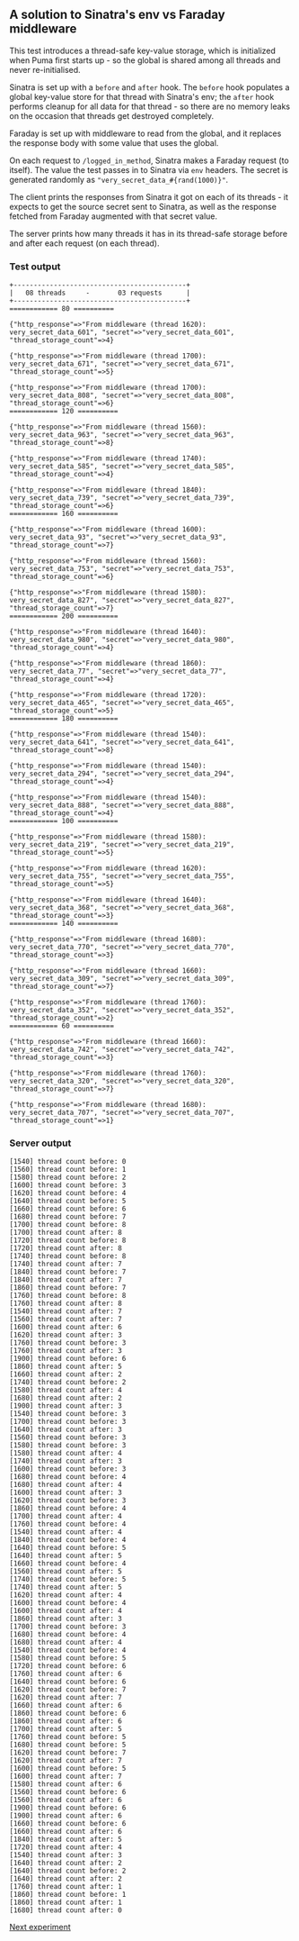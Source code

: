 ## A solution to Sinatra's env vs Faraday middleware
This test introduces a thread-safe key-value storage, which is initialized when Puma first starts up - so the global is shared among all threads and never re-initialised.

Sinatra is set up with a `before` and `after` hook. The `before` hook populates a global key-value store for that thread with Sinatra's env; the `after` hook performs cleanup for all data for that thread - so there are no memory leaks on the occasion that threads get destroyed completely.

Faraday is set up with middleware to read from the global, and it replaces the response body with some value that uses the global.

On each request to `/logged_in_method`, Sinatra makes a Faraday request (to itself). The value the test passes in to Sinatra via `env` headers. The secret is generated randomly as `"very_secret_data_#{rand(1000)}"`.

The client prints the responses from Sinatra it got on each of its threads - it expects to get the source secret sent to Sinatra, as well as the response fetched from Faraday augmented with that secret value.

The server prints how many threads it has in its thread-safe storage before and after each request (on each thread).


### Test output
```
+-------------------------------------------+
|   08 threads     -       03 requests      |
+-------------------------------------------+
============ 80 ==========

{"http_response"=>"From middleware (thread 1620): very_secret_data_601", "secret"=>"very_secret_data_601", "thread_storage_count"=>4}

{"http_response"=>"From middleware (thread 1700): very_secret_data_671", "secret"=>"very_secret_data_671", "thread_storage_count"=>5}

{"http_response"=>"From middleware (thread 1700): very_secret_data_808", "secret"=>"very_secret_data_808", "thread_storage_count"=>6}
============ 120 ==========

{"http_response"=>"From middleware (thread 1560): very_secret_data_963", "secret"=>"very_secret_data_963", "thread_storage_count"=>8}

{"http_response"=>"From middleware (thread 1740): very_secret_data_585", "secret"=>"very_secret_data_585", "thread_storage_count"=>4}

{"http_response"=>"From middleware (thread 1840): very_secret_data_739", "secret"=>"very_secret_data_739", "thread_storage_count"=>6}
============ 160 ==========

{"http_response"=>"From middleware (thread 1600): very_secret_data_93", "secret"=>"very_secret_data_93", "thread_storage_count"=>7}

{"http_response"=>"From middleware (thread 1560): very_secret_data_753", "secret"=>"very_secret_data_753", "thread_storage_count"=>6}

{"http_response"=>"From middleware (thread 1580): very_secret_data_827", "secret"=>"very_secret_data_827", "thread_storage_count"=>7}
============ 200 ==========

{"http_response"=>"From middleware (thread 1640): very_secret_data_980", "secret"=>"very_secret_data_980", "thread_storage_count"=>4}

{"http_response"=>"From middleware (thread 1860): very_secret_data_77", "secret"=>"very_secret_data_77", "thread_storage_count"=>4}

{"http_response"=>"From middleware (thread 1720): very_secret_data_465", "secret"=>"very_secret_data_465", "thread_storage_count"=>5}
============ 180 ==========

{"http_response"=>"From middleware (thread 1540): very_secret_data_641", "secret"=>"very_secret_data_641", "thread_storage_count"=>8}

{"http_response"=>"From middleware (thread 1540): very_secret_data_294", "secret"=>"very_secret_data_294", "thread_storage_count"=>4}

{"http_response"=>"From middleware (thread 1540): very_secret_data_888", "secret"=>"very_secret_data_888", "thread_storage_count"=>4}
============ 100 ==========

{"http_response"=>"From middleware (thread 1580): very_secret_data_219", "secret"=>"very_secret_data_219", "thread_storage_count"=>5}

{"http_response"=>"From middleware (thread 1620): very_secret_data_755", "secret"=>"very_secret_data_755", "thread_storage_count"=>5}

{"http_response"=>"From middleware (thread 1640): very_secret_data_368", "secret"=>"very_secret_data_368", "thread_storage_count"=>3}
============ 140 ==========

{"http_response"=>"From middleware (thread 1680): very_secret_data_770", "secret"=>"very_secret_data_770", "thread_storage_count"=>3}

{"http_response"=>"From middleware (thread 1660): very_secret_data_309", "secret"=>"very_secret_data_309", "thread_storage_count"=>7}

{"http_response"=>"From middleware (thread 1760): very_secret_data_352", "secret"=>"very_secret_data_352", "thread_storage_count"=>2}
============ 60 ==========

{"http_response"=>"From middleware (thread 1660): very_secret_data_742", "secret"=>"very_secret_data_742", "thread_storage_count"=>3}

{"http_response"=>"From middleware (thread 1760): very_secret_data_320", "secret"=>"very_secret_data_320", "thread_storage_count"=>7}

{"http_response"=>"From middleware (thread 1680): very_secret_data_707", "secret"=>"very_secret_data_707", "thread_storage_count"=>1}
```


### Server output
```
[1540] thread count before: 0
[1560] thread count before: 1
[1580] thread count before: 2
[1600] thread count before: 3
[1620] thread count before: 4
[1640] thread count before: 5
[1660] thread count before: 6
[1680] thread count before: 7
[1700] thread count before: 8
[1700] thread count after: 8
[1720] thread count before: 8
[1720] thread count after: 8
[1740] thread count before: 8
[1740] thread count after: 7
[1840] thread count before: 7
[1840] thread count after: 7
[1860] thread count before: 7
[1760] thread count before: 8
[1760] thread count after: 8
[1540] thread count after: 7
[1560] thread count after: 7
[1600] thread count after: 6
[1620] thread count after: 3
[1760] thread count before: 3
[1760] thread count after: 3
[1900] thread count before: 6
[1860] thread count after: 5
[1660] thread count after: 2
[1740] thread count before: 2
[1580] thread count after: 4
[1680] thread count after: 2
[1900] thread count after: 3
[1540] thread count before: 3
[1700] thread count before: 3
[1640] thread count after: 3
[1560] thread count before: 3
[1580] thread count before: 3
[1580] thread count after: 4
[1740] thread count after: 3
[1600] thread count before: 3
[1680] thread count before: 4
[1680] thread count after: 4
[1600] thread count after: 3
[1620] thread count before: 3
[1860] thread count before: 4
[1700] thread count after: 4
[1760] thread count before: 4
[1540] thread count after: 4
[1840] thread count before: 4
[1640] thread count before: 5
[1640] thread count after: 5
[1660] thread count before: 4
[1560] thread count after: 5
[1740] thread count before: 5
[1740] thread count after: 5
[1620] thread count after: 4
[1600] thread count before: 4
[1600] thread count after: 4
[1860] thread count after: 3
[1700] thread count before: 3
[1680] thread count before: 4
[1680] thread count after: 4
[1540] thread count before: 4
[1580] thread count before: 5
[1720] thread count before: 6
[1760] thread count after: 6
[1640] thread count before: 6
[1620] thread count before: 7
[1620] thread count after: 7
[1660] thread count after: 6
[1860] thread count before: 6
[1860] thread count after: 6
[1700] thread count after: 5
[1760] thread count before: 5
[1680] thread count before: 5
[1620] thread count before: 7
[1620] thread count after: 7
[1600] thread count before: 5
[1600] thread count after: 7
[1580] thread count after: 6
[1560] thread count before: 6
[1560] thread count after: 6
[1900] thread count before: 6
[1900] thread count after: 6
[1660] thread count before: 6
[1660] thread count after: 6
[1840] thread count after: 5
[1720] thread count after: 4
[1540] thread count after: 3
[1640] thread count after: 2
[1640] thread count before: 2
[1640] thread count after: 2
[1760] thread count after: 1
[1860] thread count before: 1
[1860] thread count after: 1
[1680] thread count after: 0
```

[Next experiment](../07_implicit_globals_poro/README.md)
